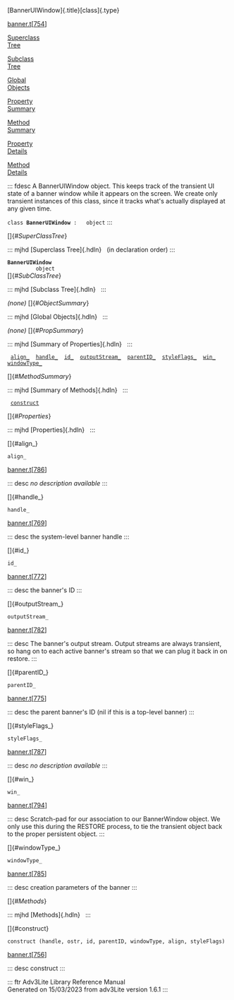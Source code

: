 [BannerUIWindow]{.title}[class]{.type}

[banner.t](../file/banner.t.html)\[[754](../source/banner.t.html#754)\]

[Superclass\
Tree](#_SuperClassTree_)

[Subclass\
Tree](#_SubClassTree_)

[Global\
Objects](#_ObjectSummary_)

[Property\
Summary](#_PropSummary_)

[Method\
Summary](#_MethodSummary_)

[Property\
Details](#_Properties_)

[Method\
Details](#_Methods_)

::: fdesc
A BannerUIWindow object. This keeps track of the transient UI state of a
banner window while it appears on the screen. We create only transient
instances of this class, since it tracks what\'s actually displayed at
any given time.

`class `**`BannerUIWindow`**` :   object`
:::

[]{#_SuperClassTree_}

::: mjhd
[Superclass Tree]{.hdln}   (in declaration order)
:::

**`BannerUIWindow`**\
`         object`\
[]{#_SubClassTree_}

::: mjhd
[Subclass Tree]{.hdln}  
:::

*(none)* []{#_ObjectSummary_}

::: mjhd
[Global Objects]{.hdln}  
:::

*(none)* []{#_PropSummary_}

::: mjhd
[Summary of Properties]{.hdln}  
:::

` `[`align_`](#align_)`  `[`handle_`](#handle_)`  `[`id_`](#id_)`  `[`outputStream_`](#outputStream_)`  `[`parentID_`](#parentID_)`  `[`styleFlags_`](#styleFlags_)`  `[`win_`](#win_)`  `[`windowType_`](#windowType_)`  `

[]{#_MethodSummary_}

::: mjhd
[Summary of Methods]{.hdln}  
:::

` `[`construct`](#construct)`  `

[]{#_Properties_}

::: mjhd
[Properties]{.hdln}  
:::

[]{#align_}

`align_`

[banner.t](../file/banner.t.html)\[[786](../source/banner.t.html#786)\]

::: desc
*no description available*
:::

[]{#handle_}

`handle_`

[banner.t](../file/banner.t.html)\[[769](../source/banner.t.html#769)\]

::: desc
the system-level banner handle
:::

[]{#id_}

`id_`

[banner.t](../file/banner.t.html)\[[772](../source/banner.t.html#772)\]

::: desc
the banner\'s ID
:::

[]{#outputStream_}

`outputStream_`

[banner.t](../file/banner.t.html)\[[782](../source/banner.t.html#782)\]

::: desc
The banner\'s output stream. Output streams are always transient, so
hang on to each active banner\'s stream so that we can plug it back in
on restore.
:::

[]{#parentID_}

`parentID_`

[banner.t](../file/banner.t.html)\[[775](../source/banner.t.html#775)\]

::: desc
the parent banner\'s ID (nil if this is a top-level banner)
:::

[]{#styleFlags_}

`styleFlags_`

[banner.t](../file/banner.t.html)\[[787](../source/banner.t.html#787)\]

::: desc
*no description available*
:::

[]{#win_}

`win_`

[banner.t](../file/banner.t.html)\[[794](../source/banner.t.html#794)\]

::: desc
Scratch-pad for our association to our BannerWindow object. We only use
this during the RESTORE process, to tie the transient object back to the
proper persistent object.
:::

[]{#windowType_}

`windowType_`

[banner.t](../file/banner.t.html)\[[785](../source/banner.t.html#785)\]

::: desc
creation parameters of the banner
:::

[]{#_Methods_}

::: mjhd
[Methods]{.hdln}  
:::

[]{#construct}

`construct (handle, ostr, id, parentID, windowType, align, styleFlags)`

[banner.t](../file/banner.t.html)\[[756](../source/banner.t.html#756)\]

::: desc
construct
:::

::: ftr
Adv3Lite Library Reference Manual\
Generated on 15/03/2023 from adv3Lite version 1.6.1
:::
